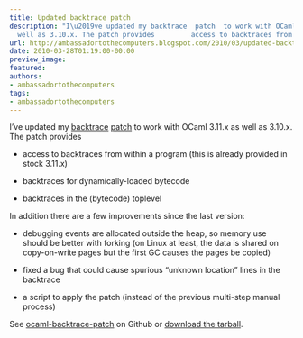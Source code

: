 ```yaml
---
title: Updated backtrace patch
description: "I\u2019ve updated my backtrace  patch  to work with OCaml 3.11.x as
  well as 3.10.x. The patch provides         access to backtraces from within a..."
url: http://ambassadortothecomputers.blogspot.com/2010/03/updated-backtrace-patch.html
date: 2010-03-28T01:19:00-00:00
preview_image:
featured:
authors:
- ambassadortothecomputers
tags:
- ambassadortothecomputers
---
```


<p>I&rsquo;ve updated my <a href="http://skydeck.com/blog/programming/stack-traces-in-ocaml">backtrace</a> <a href="http://skydeck.com/blog/programming/more-stack-traces-in-ocaml">patch</a> to work with OCaml 3.11.x as well as 3.10.x. The patch provides</p> 
 
<ul> 
<li> 
<p>access to backtraces from within a program (this is already provided in stock 3.11.x)</p> 
</li> 
 
<li> 
<p>backtraces for dynamically-loaded bytecode</p> 
</li> 
 
<li> 
<p>backtraces in the (bytecode) toplevel</p> 
</li> 
</ul> 
 
<p>In addition there are a few improvements since the last version:</p> 
 
<ul> 
<li> 
<p>debugging events are allocated outside the heap, so memory use should be better with forking (on Linux at least, the data is shared on copy-on-write pages but the first GC causes the pages be copied)</p> 
</li> 
 
<li> 
<p>fixed a bug that could cause spurious &ldquo;unknown location&rdquo; lines in the backtrace</p> 
</li> 
 
<li> 
<p>a script to apply the patch (instead of the previous multi-step manual process)</p> 
</li> 
</ul> 
 
<p>See <a href="http://github.com/jaked/ocaml-backtrace-patch">ocaml-backtrace-patch</a> on Github or <a href="http://github.com/downloads/jaked/ocaml-backtrace-patch/ocaml-backtrace-patch-0.5.tar.gz">download the tarball</a>.</p>
